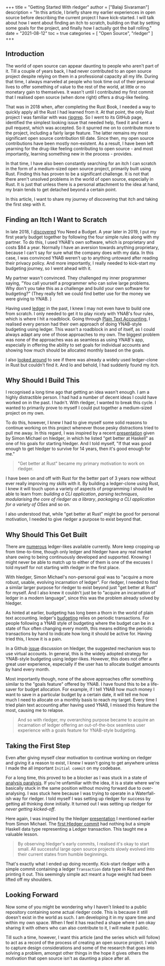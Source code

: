 +++
title = "Getting Started With rledger"
author = ["Balaji Sivaraman"]
description = "In this article, I briefly share my earlier experiences in open source before describing the current project I have kick-started. I will talk about how I went about finding an itch to scratch, building on that by setting some goals for the project, and finally how I actually got the ball rolling."
date = "2021-08-12"
toc = true
categories = [
  "Open Source", "rledger"
]
+++


## Introduction

The world of open source can appear daunting to people who aren't part
of it. Till a couple of years back, I had never contributed to an open
source project despite relying on them in a professional capacity all
my life. During that time, I always marveled at people who took time
out of their personal lives to offer something of value to the rest of
the world, at little or no monetary gain to themselves. It wasn't
until I contributed my first commit that I realised open source (when
done right) offers a drug-like feeling.

That was in 2018 when, after completing the Rust Book, I needed a way
to quickly apply all the Rust I had learned from it. At that point,
the only Rust project I was familiar with was
[ripgrep](https://github.com/BurntSushi/ripgrep). So I went to its
GitHub page, identified the simplest looking issue that needed help,
fixed it and sent a pull request, which was accepted. So it spurred me
on to contribute more to the project, including a fairly large
feature. The latter remains my most significant open source
contribution till date. Since then, my open source contributions have
been mostly non-existent. As a result, I have been left yearning for
the drug-like feeling contributing to open source - and most
importantly, learning something new in the process - provides.

In that time, I have also been constantly searching for an itch I can
scratch in the form of a medium-sized open source project, primarily
built using Rust. Finding this has proven to be a significant
challenge. It is not that there aren't unsolved problems in the world
of open source, especially in Rust. It is just that unless there is a
personal attachment to the idea at hand, my brain tends to get
detached beyond a certain point.

In this article, I want to share my journey of discovering that itch
and taking the first step with it.

## Finding an Itch I Want to Scratch

In late 2018, I
[discovered](https://www.goodreads.com/review/show/2649548256?book_show_action=false&from_review_page=1)
You Need a Budget. A year later in 2019, I put my first yearly budget
together by following the four simple rules along with my partner. To
do this, I used YNAB's own software, which is proprietary and costs
$84 a year. Normally I have an aversion towards anything proprietary,
because I can't say for sure what the company does with my data. In
this case, I was convinced YNAB weren't up to anything untoward after
reading their privacy policy. And more importantly, I really needed to
kick-start my budgeting journey, so I went ahead with it.

My partner wasn't convinced. They challenged my inner programmer
saying, "You call yourself a programmer who can solve large problems.
Why don't you take this as a challenge and build your own software for
budgeting?" (They really felt we could find better use for the money
we were giving to YNAB. )

Having used [ledger](https://www.ledger-cli.org/) in the past, I knew
I may not even have to build one from scratch. I only needed to get it
to play nicely with YNAB's four rules, which is where I hit a
roadblock. Going through [Plain Text
Accounting](https://plaintextaccounting.org/#budgeting), I realised
every person had their own approach of doing YNAB-style budgeting
using ledger. This wasn't a roadblock in and of itself, as I could
always adapt any one of those approaches to my own. The biggest
problem was none of the approaches was as seamless as using YNAB's
app, especially in offering the ability to set goals for individual
accounts and showing how much should be allocated monthly based on the
goals.

I also [looked
around](https://plaintextaccounting.org/#plain-text-accounting-apps)
to see if there was already a widely used ledger-clone in Rust but
couldn't find it. And lo and behold, I had suddenly found my itch.

## Why Should I Build This

I recognised a long time ago that getting an idea wasn't enough. I am
a highly distractible person. I had had a number of decent ideas I
could have worked on in the past. I hadn't. With rledger, I wanted to
break this cycle. I wanted to primarily prove to myself I could put
together a medium-sized project on my own.

To do this, however, I knew I had to give myself some solid reasons to
continue working on this project whenever those pesky distractions
tried to pull me away. In this regard, I was inspired by a recent
[presentation](https://youtu.be/6PKmZSHxu0c?t=1147) given by Simon
Michael on hledger, in which he listed "get better at Haskell" as one
of his goals for starting hledger. And I told myself, "If that was
good enough to get hledger to survive for 14 years, then it's good
enough for me."

> "Get better at Rust" became my primary motivation to work on
> rledger.

I have been on and off with Rust for the better part of 3 years now
without ever really improving my skills with it. By building a
ledger-clone using Rust, I knew it will touch upon a variety of
aspects of programming I should be able to learn from: *building a CLI
application*, *parsing techniques*, *modularising the core of rledger
as a library*, *packaging a CLI application for a variety of OSes* and
so on.

I also understood that, while "get better at Rust" might be good for
personal motivation, I needed to give rledger a purpose to exist
beyond that.

## Why Should This Get Built

There are
[numerous](https://plaintextaccounting.org/#plain-text-accounting-apps)
ledger-likes available currently. More keep cropping up from
time-to-time, though only ledger and hledger have any real market
share owing to being continuously developed and supported. Knowing I
might never be able to match up to either of them is one of the
excuses I told myself for not starting with rledger in the first
place.

With hledger, Simon Michael's non-personal goal was to "acquire a more
robust, usable, evolving incarnation of ledger". For rledger, I needed
to find a similar larger purpose for rledger to exist beyond just "get
better at Rust" for myself. And I also knew it couldn't just be to
"acquire an incarnation of ledger in a modern language", since this
was the problem already solved by hledger.

As hinted at earlier, budgeting has long been a thorn in the world of
plain text accounting. ledger's
[budgeting](https://www.ledger-cli.org/3.0/doc/ledger3.html#Budgeting)
relies on periodic transactions. For people following a YNAB style of
budgeting where the budget can be in a state of flux often changing
every month, this means editing the periodic transactions by hand to
indicate how long it should be active for. Having tried this, I know
it is a pain.

In a Github
[issue](https://github.com/simonmichael/hledger/issues/315) discussion
on hledger, the suggested mechanism was to use virtual accounts. In
general, this is the widely adopted strategy for YNAB-style budgeting
using ledger-likes. However, this does not offer a great user
experience, especially if the user has to allocate budget amounts by
hand every month.

Most importantly though, none of the above approaches offer something
similar to the "goals feature" offered by YNAB. I have found this to
be a life-saver for budget allocation. For example, if I tell YNAB how
much money I want to save in a particular budget by a certain date, it
will tell me how much I need to allocate on a monthly basis to reach
my target. Every time I tried plain text accounting after having used
YNAB, I missed this feature the most, causing me to relapse.

> And so with rledger, my overarching purpose became to acquire an
> incarnation of ledger offering an out-of-the-box seamless user
> experience with a goals feature for YNAB-style budgeting.

## Taking the First Step

Even after giving myself clear motivation to continue working on
rledger and giving it a reason to exist, I knew I wasn't going to get
anywhere unless I made the all important `Initial commit` on my
codebase.

For a long time, this proved to be a blocker as I was stuck in a state
of [analysis
paralysis](https://en.wikipedia.org/wiki/Analysis_paralysis). If
you're unfamiliar with the idea, it is a state where we're basically
stuck in the same position without moving forward due to
over-analysing. I was stuck here because I was trying to operate in a
Waterfall-ish way for rledger. I told myself I was setting up rledger
for success by getting all thinking done initially. It turned out I
was setting up rledger for *never getting kicked-off*.

Here again, I was inspired by the hledger
[presentation](https://youtu.be/6PKmZSHxu0c?t=1584) I mentioned
earlier from Simon Michael. The [first Hledger
commit](https://github.com/simonmichael/hledger/commit/85864b414e0cd81efcd031d18fa4243cc55103a7)
had nothing but a simple Haskell data type representing a Ledger
transaction. This taught me a valuable lesson.

> By observing hledger's early commits, I realised it's okay to start
> small. All successful large open source projects slowly evolved into
> their current states from humble beginnings.

That's exactly what I ended up doing recently. Kick-start rledger with
a simple commit containing a ledger `Transaction` data type in Rust
and then printing it out. This seemingly simple act meant a huge
weight had been lifted off my shoulders.

## Looking Forward

Now some of you might be wondering why I haven't linked to a public
repository containing some actual rledger code. This is because it
still doesn't exist in the world as such. I am developing it in my
spare time and within my own space. When I feel it has reached a shape
where I am okay sharing it with others who can also contribute to it,
I will make it public.

Till such a time, however, I want this article (and the series which
will follow) to act as a record of the process of creating an open
source project. I wish to capture design considerations and some of
the research that goes into solving a problem, amongst other things in
the hope it gives others the motivation that open source isn't as
daunting a place after all.
